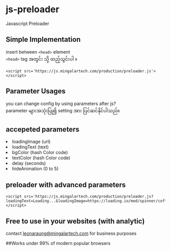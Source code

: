 # js-preloader
Javascript Preloader

## Simple Implementation
insert between ```<head>``` element<br/>
```<head>``` tag အတွင်း သို့ ထည့်သွင်းပါ ။
  
```
<script src='https://js.mingalartech.com/production/preloader.js'></script>
```
  
## Parameter Usages
you can change config by using parameters after js?<br/>
parameter များအသုံးပြု၍ setting အား ပြင်ဆင်နိုင်ပါသည်။

## accepeted parameters 

<li>loadingImage (url)</li>
<li>loadingText (text)</li>
<li>bgColor (hash Color code)</li>
<li>textColor (hash Color code)</li>
<li>delay (seconds)</li>
<li>hideAnimation (0 to 5)</li>

## preloader with advanced parameters 
```
<script src='https://js.mingalartech.com/production/preloader.js?loadingText=Loading...&loadingImage=https://loading.io/mod/spinner/coffee/index.svg&bgColor=#25686B&textColor=white&delay=3&hideAnimation=5'></script>
```

## Free to use in your websites (with analytic)
contact leonaraung@mingalartech.com for business purposes

##Works under 99% of modern popular browsers
